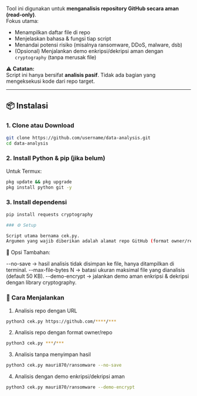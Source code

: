 Tool ini digunakan untuk **menganalisis repository GitHub secara aman (read-only)**.  
Fokus utama:
- Menampilkan daftar file di repo
- Menjelaskan bahasa & fungsi tiap script
- Menandai potensi risiko (misalnya ransomware, DDoS, malware, dsb)
- (Opsional) Menjalankan demo enkripsi/dekripsi aman dengan `cryptography` (tanpa merusak file)

⚠️ **Catatan:**  
Script ini hanya bersifat **analisis pasif**. Tidak ada bagian yang mengeksekusi kode dari repo target.

---

## 📦 Instalasi

### 1. Clone atau Download
```bash
git clone https://github.com/username/data-analysis.git
cd data-analysis
```
### 2. Install Python & pip (jika belum)

Untuk Termux:

```bash
pkg update && pkg upgrade
pkg install python git -y
```
### 3. Install dependensi

```bash
pip install requests cryptography

### ⚙️ Setup

Script utama bernama cek.py.
Argumen yang wajib diberikan adalah alamat repo GitHub (format owner/repo atau URL lengkap).
```
🔑 Opsi Tambahan:

--no-save → hasil analisis tidak disimpan ke file, hanya ditampilkan di terminal.
--max-file-bytes N → batasi ukuran maksimal file yang dianalisis (default 50 KB).
--demo-encrypt → jalankan demo aman enkripsi & dekripsi dengan library cryptography.

### 🚀 Cara Menjalankan

1. Analisis repo dengan URL
```bash
python3 cek.py https://github.com/****/***
```
2. Analisis repo dengan format owner/repo
```bash
python3 cek.py ***/***
```
3. Analisis tanpa menyimpan hasil
```bash
python3 cek.py mauri870/ransomware --no-save
```
4. Analisis dengan demo enkripsi/dekripsi aman
```bash
python3 cek.py mauri870/ransomware --demo-encrypt
